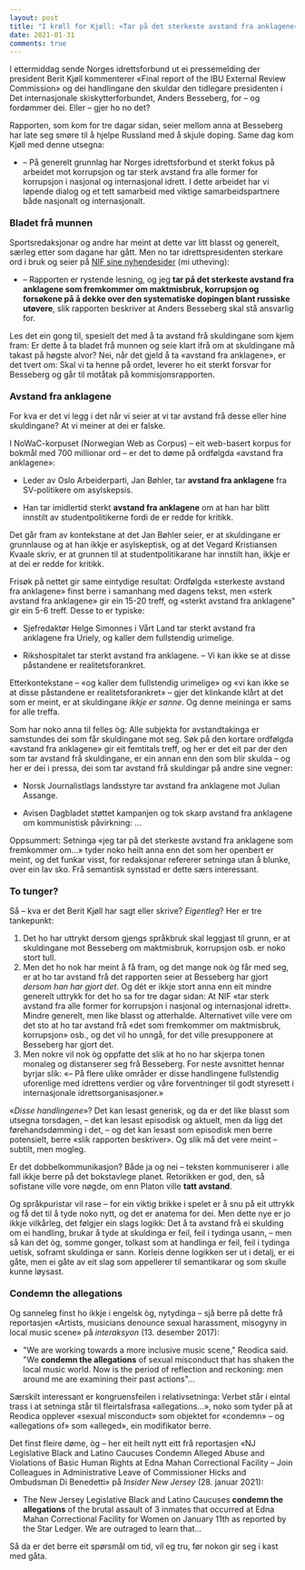 ```yaml
---
layout: post
title: "I krøll for Kjøll: «Tar på det sterkeste avstand fra anklagene»"
date: 2021-01-31
comments: true
---
```


<style>
h3 {
margin-top: 1.2em;
}
  ol {
  margin-left: 0;
  padding-left: 0;
  margin-top: .4em;
}

figcaption {
    color: #333;
    text-align: center;
    font-family: Optima, Candara, Calibri, Arial, sans-serif;
    font-size: .8em;
  line-height: 1.2em;
}	
  .zoom:hover {
  -ms-transform: scale(3); /* IE 9 */
  -webkit-transform: scale(3); /* Safari 3-8 */
  transform: scale(2); 
  transform-origin: 100% 0%;
}
  .small {
  font-variant: small-caps;
}
</style>

<div class="ingress">
<p>I ettermiddag sende Norges idrettsforbund ut ei pressemelding der president Berit Kjøll kommenterer «Final report of the IBU External Review Commission» og dei handlingane den skuldar den tidlegare presidenten i Det internasjonale skiskytterforbundet, Anders Besseberg, for – og fordømmer dei. Eller – gjer ho no det?
</p></div> 
<p>Rapporten, som kom for tre dagar sidan, seier mellom anna at Besseberg har late seg smøre til å hjelpe Russland med å skjule doping. Same dag kom Kjøll med denne utsegna:</p>
<ul><li>– På generelt grunnlag har Norges idrettsforbund et sterkt fokus på arbeidet mot korrupsjon og tar sterk avstand fra alle former for korrupsjon i nasjonal og internasjonal idrett. I dette arbeidet har vi løpende dialog og et tett samarbeid med viktige samarbeidspartnere både nasjonalt og internasjonalt.</li></ul>
<h3 style="margin-top: 1.2em">Bladet frå munnen</h3>
<p>Sportsredaksjonar og andre har meint at dette var litt blasst og generelt, særleg etter som dagane har gått. Men no tar idrettspresidenten sterkare ord i bruk og seier på <a href="https://www.idrettsforbundet.no/nyheter/2021/idrettspresidenten-besseberg-rapporten-er-rystende-lesning/#">NIF sine nyhendesider</a> (mi utheving):</p>
<ul><li>– Rapporten er rystende lesning, og jeg <b>tar på det sterkeste avstand fra anklagene som fremkommer om maktmisbruk, korrupsjon og forsøkene på å dekke over den systematiske dopingen blant russiske utøvere</b>, slik rapporten beskriver at Anders Besseberg skal stå ansvarlig for.
</li></ul>
<p>Les det ein gong til, spesielt det med å ta avstand frå skuldingane som kjem fram: Er dette å ta bladet frå munnen og seie klart ifrå om at skuldingane må takast på høgste alvor? Nei, når det gjeld å ta «avstand fra anklagene&raquo;, er det tvert om: Skal vi ta henne på ordet, leverer ho eit sterkt forsvar for Besseberg og går til motåtak på kommisjonsrapporten.
</p>
<h3 style="margin-top: 1.2em">Avstand fra anklagene</h3>
<p>For kva er det vi legg i det når vi seier at vi tar avstand frå desse eller hine skuldingane? At vi meiner at dei er falske.</p>
<p>I NoWaC-korpuset (Norwegian Web as Corpus) – eit web-basert korpus for bokmål med 700 millionar ord – er det to døme på ordfølgda «avstand fra anklagene»:
</p>
<ul><li>Leder av Oslo Arbeiderparti, Jan Bøhler, tar <b>avstand fra anklagene</b> fra SV-politikere om asylskepsis.
</li></ul>
<ul><li>Han tar imidlertid sterkt <b>avstand fra anklagene</b> om at han har blitt innstilt av studentpolitikerne fordi de er redde for kritikk.
</li></ul>
<p>Det går fram av kontekstane at det Jan Bøhler seier, er at skuldingane er grunnlause og at han ikkje er asylskeptisk, og at det Vegard Kristiansen Kvaale skriv, er at grunnen til at studentpolitikarane har innstilt han, ikkje er at dei er redde for kritikk.</p>
<p>Frisøk på nettet gir same eintydige resultat: Ordfølgda «sterkeste avstand fra anklagene» finst berre i samanhang med dagens tekst, men «sterk avstand fra anklagene» gir ein 15-20 treff, og «sterkt avstand fra anklagene" gir ein 5-6 treff. Desse to er typiske:
</p>
<ul><li>Sjefredaktør Helge Simonnes i Vårt Land tar sterkt avstand fra anklagene fra Uriely, og kaller dem fullstendig urimelige.
</li></ul>
<ul><li>Rikshospitalet tar sterkt avstand fra anklagene. – Vi kan ikke se at disse påstandene er realitetsforankret.
</li></ul>
<p>Etterkontekstane – «og kaller dem fullstendig urimelige» og «vi kan ikke se at disse påstandene er realitetsforankret» – gjer det klinkande klårt at det som er meint, er at skuldingane <i>ikkje er sanne</i>. Og denne meininga er sams for alle treffa. 
</p>
<p>Som har noko anna til felles òg: Alle subjekta for avstandtakinga er samstundes dei som får skuldingane mot seg. Søk på den kortare ordfølgda «avstand fra anklagene» gir eit femtitals treff, og her er det eit par der den som tar avstand frå skuldingane, er ein annan enn den som blir skulda – og her er dei i pressa, dei som tar avstand frå skuldingar på andre sine vegner: 
<ul><li>Norsk Journalistlags landsstyre tar avstand fra anklagene mot Julian Assange. </li></ul>
<ul><li>Avisen Dagbladet støttet kampanjen og tok skarp avstand fra anklagene om kommunistisk påvirkning: … </li></ul>
<p>Oppsummert: Setninga «jeg tar på det sterkeste avstand fra anklagene som fremkommer om…&raquo; tyder noko heilt anna enn det som her openbert er meint, og det funkar visst, for redaksjonar refererer setninga utan å blunke, over ein lav sko. Frå semantisk synsstad er dette særs interessant. 
<h3 style="margin-top: 1.2em">To tunger?</h3>
<p>Så – kva er det Berit Kjøll har sagt eller skrive? <i>Eigentleg</i>? Her er tre tankepunkt:
</p>
<ol style="margin-left: 24px"><li>Det ho har uttrykt dersom gjengs språkbruk skal leggjast til grunn, er at skuldingane mot Besseberg om maktmisbruk, korrupsjon osb. er noko stort tull. 
</li><li>Men det ho nok har meint å få fram, og det mange nok òg får med seg, er at ho tar avstand frå det rapporten seier at Besseberg har gjort <i>dersom han har gjort det</i>. Og dét er ikkje stort anna enn eit mindre generelt uttrykk for det ho sa for tre dagar sidan: At NIF «tar sterk avstand fra alle former for korrupsjon i nasjonal og internasjonal idrett». 
Mindre generelt, men like blasst og atterhalde. Alternativet ville vere om det sto at ho tar avstand frå «det som fremkommer om maktmisbruk, korrupsjon» osb., og det vil ho unngå, for det ville presupponere at Besseberg har gjort det.
</li><li>Men nokre vil nok òg oppfatte det slik at ho no har skjerpa tonen monaleg og distanserer seg frå Besseberg. For neste avsnittet hennar byrjar slik: «– På flere ulike områder er disse handlingene fullstendig uforenlige med idrettens verdier og våre forventninger til godt styresett i internasjonale idrettsorganisasjoner.»
</li></ol>
<p>«<i>Disse handlingene</i>»? Det kan lesast generisk, og da er det like blasst som utsegna torsdagen, – det kan lesast episodisk og aktuelt, men da ligg det førehandsdømming i det, – og det kan lesast som episodisk men berre potensielt, berre «slik rapporten beskriver». Og slik må det vere meint – subtilt, men mogleg.
</p>
<p>
Er det dobbelkommunikasjon? Både ja og nei – teksten kommuniserer i alle fall ikkje berre på det bokstavlege planet. Retorikken er god, den, så sofistane ville vore nøgde, om enn Platon ville <b>tatt avstand</b>.</p>
<p> Og språkpuristar vil rase – for ein viktig brikke i spelet er å snu på eit uttrykk og få det til å tyde noko nytt, og det er anatema for dei. Men dette nye er jo ikkje vilkårleg, det følgjer ein slags logikk: Det å ta avstand frå ei skulding om ei handling, brukar å tyde at skuldinga er feil, feil i tydinga usann, – men så kan det òg, somme gonger, tolkast som at handlinga er feil, feil i tydinga uetisk, soframt skuldinga er sann. Korleis denne logikken ser ut i detalj, er ei gåte, men ei gåte av eit slag som appellerer til semantikarar og som skulle kunne løysast.
</p>
<h3 style="margin-top: 1.2em">Condemn the allegations</h3>
<p>Og sanneleg finst ho ikkje i engelsk òg, nytydinga – sjå berre på dette frå reportasjen «Artists, musicians denounce sexual harassment, misogyny in local music scene&raquo; på <i>interaksyon</i> (13. desember 2017):
  </p>
  <ul><li>"We are working towards a more inclusive music scene," Reodica said. "We <b>condemn the allegations</b> of sexual misconduct that has shaken the local music world. Now is the period of reflection and reckoning: men around me are examining their past actions"…
  </li></ul>
  <p>Særskilt interessant er kongruensfeilen i relativsetninga: Verbet står i eintal trass i at setninga står til fleirtalsfrasa «allegations…&raquo;, noko som tyder på at Reodica opplever «sexual misconduct&raquo; som objektet for «condemn&raquo; – og «allegations of&raquo; som «alleged&raquo;, ein modifikator berre.
  </p>
  <p>Det finst fleire døme, òg – her eit heilt nytt eitt frå reportasjen «NJ Legislative Black and Latino Caucuses Condemn Alleged Abuse and Violations of Basic Human Rights at Edna Mahan Correctional Facility – Join Colleagues in Administrative Leave of Commissioner Hicks and Ombudsman Di Benedetti&raquo; på <i>Insider New Jersey</i> (28. januar 2021):
</p>
<ul><li>The New Jersey Legislative Black and Latino Caucuses <b>condemn the allegations</b> of the brutal assault
of 3 inmates that occurred at Edna Mahan Correctional Facility for Women on January
11th as reported by the Star Ledger. We are outraged to learn that…
  </li></ul>
  <p>Så da er det berre eit spørsmål om tid, vil eg tru, før nokon gir seg i kast med gåta.
  </p>
<br/>
